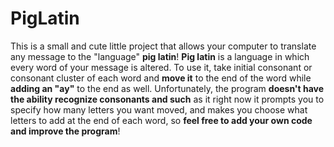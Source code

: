 # PigLatin

This is a small and cute little project that allows your computer to translate any message to the "language" <b>pig latin</b>! <b>Pig latin</b> is a language in which every word of your message is altered. To use it, take initial consonant or consonant cluster of each word and <b>move it</b> to the end of the word while <b>adding an "ay"</b> to the end as well. Unfortunately, the program <b>doesn't have the ability recognize consonants and such</b> as it right now it prompts you to specify how many letters you want moved, and makes you choose what letters to add at the end of each word, so <b>feel free to add your own code and improve the program</b>!